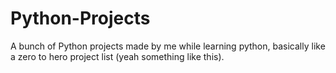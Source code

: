# Python-Projects
A bunch of Python projects made by me while learning python, basically like a zero to hero project list (yeah something like this).
